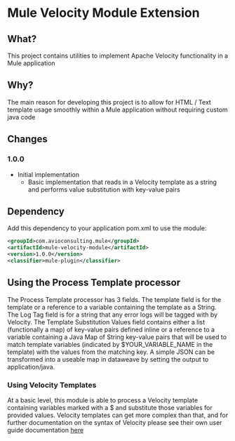 # Mule Velocity Module Extension

## What?
This project contains utilities to implement Apache Velocity functionality in a Mule application 

## Why?
The main reason for developing this project is to allow for HTML / Text template usage smoothly within a Mule application without requiring custom java code 

## Changes
### 1.0.0
* Initial implementation
  - Basic implementation that reads in a Velocity template as a string and performs value substitution with key-value pairs

## Dependency
Add this dependency to your application pom.xml to use the module:
```xml
<groupId>com.avioconsulting.mule</groupId>
<artifactId>mule-velocity-module</artifactId>
<version>1.0.0</version>
<classifier>mule-plugin</classifier>
```

## Using the Process Template processor
The Process Template processor has 3 fields. The template field is for the template or a reference to a variable containing the template as a String. The Log Tag field is for a string that any error logs will be tagged with by Velocity. The Template Substitution Values field contains either a list (functionally a map) of key-value pairs defined inline or a reference to a variable containing a Java Map of String key-value pairs that will be used to match template variables (indicated by $YOUR_VARIABLE_NAME in the template) with the values from the matching key. A simple JSON can be transformed into a useable map in dataweave by setting the output to application/java.

### Using Velocity Templates
At a basic level, this module is able to process a Velocity template containing variables marked with a $ and substitute those variables for provided values. Velocity templates can get more complex than that, and for further documentation on the syntax of Velocity please see their own user guide documentation  [here](https://velocity.apache.org/engine/2.3/user-guide.html)
